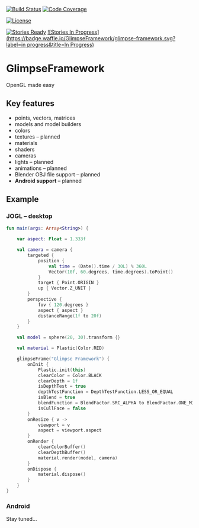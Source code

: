 [![Build Status](https://travis-ci.org/GlimpseFramework/glimpse-framework.svg?branch=master)](https://travis-ci.org/GlimpseFramework/glimpse-framework)
[![Code Coverage](https://codecov.io/github/GlimpseFramework/glimpse-framework/coverage.svg?branch=master)](https://codecov.io/github/GlimpseFramework/glimpse-framework?branch=master)
<!-- [![Download](https://api.bintray.com/packages/glimpse-framework/org.glimpseframework/glimpse-framework/images/download.svg) ](https://bintray.com/glimpse-framework/org.glimpseframework/glimpse-framework/_latestVersion) -->
[![License](https://img.shields.io/badge/license-Apache%20License%202.0-blue.svg?style=flat)](http://www.apache.org/licenses/LICENSE-2.0)

[![Stories Ready](https://badge.waffle.io/GlimpseFramework/glimpse-framework.svg?label=open&title=Open)](http://waffle.io/GlimpseFramework/glimpse-framework)
[![Stories In Progress](https://badge.waffle.io/GlimpseFramework/glimpse-framework.svg?label=in progress&title=In Progress)](http://waffle.io/GlimpseFramework/glimpse-framework)

# GlimpseFramework

OpenGL made easy

## Key features

* points, vectors, matrices
* models and model builders
* colors
* textures – planned
* materials
* shaders
* cameras
* lights – planned
* animations – planned
* Blender OBJ file support – planned
* **Android support** – planned

## Example

### JOGL – desktop

```kotlin
fun main(args: Array<String>) {

	var aspect: Float = 1.333f

	val camera = camera {
		targeted {
			position {
				val time = (Date().time / 30L) % 360L
				Vector(10f, 60.degrees, time.degrees).toPoint()
			}
			target { Point.ORIGIN }
			up { Vector.Z_UNIT }
		}
		perspective {
			fov { 120.degrees }
			aspect { aspect }
			distanceRange(1f to 20f)
		}
	}

	val model = sphere(20, 30).transform {}

	val material = Plastic(Color.RED)

	glimpseFrame("Glimpse Framework") {
		onInit {
			Plastic.init(this)
			clearColor = Color.BLACK
			clearDepth = 1f
			isDepthTest = true
			depthTestFunction = DepthTestFunction.LESS_OR_EQUAL
			isBlend = true
			blendFunction = BlendFactor.SRC_ALPHA to BlendFactor.ONE_MINUS_SRC_ALPHA
			isCullFace = false
		}
		onResize { v ->
			viewport = v
			aspect = viewport.aspect
		}
		onRender {
			clearColorBuffer()
			clearDepthBuffer()
			material.render(model, camera)
		}
		onDispose {
			material.dispose()
		}
	}
}
```

### Android

Stay tuned…
